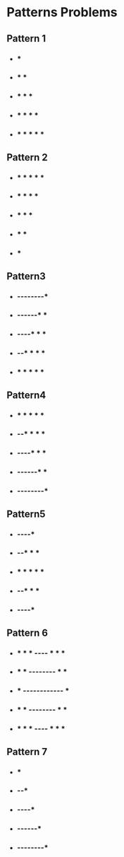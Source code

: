  # Patterns Problems

 ## Pattern 1

 * ### * 
 * ### *    *  
 * ### *    *   *
 * ### *    *   *   * 
 * ### *    *   *   *   *

 ## Pattern 2
 
 * ### *    *   *   *   *
 * ### *    *   *   *
 * ### *    *   *
 * ### *    *
 * ### *

 ## Pattern3

 * ###  --------*
 * ###  ------* *
 * ###  ----* * *
 * ###  --* * * *
 * ###  * * * * *

 ## Pattern4

 * ### * * * * *
 * ### --* * * * 
 * ### ----* * * 
 * ### ------* *
 * ### --------*

 ## Pattern5
 * ### ----*
 * ### --* * *
 * ### * * * * *
 * ### --* * *
  * ### ----*

## Pattern 6
* ### * * * *----* * * *
* ### * * *--------* * *
* ### * *------------* *
* ### * * *--------* * *
* ### * * * *----* * * *

## Pattern 7
* ### *
* ### --*
* ### ----*
* ### ------*
* ### --------*